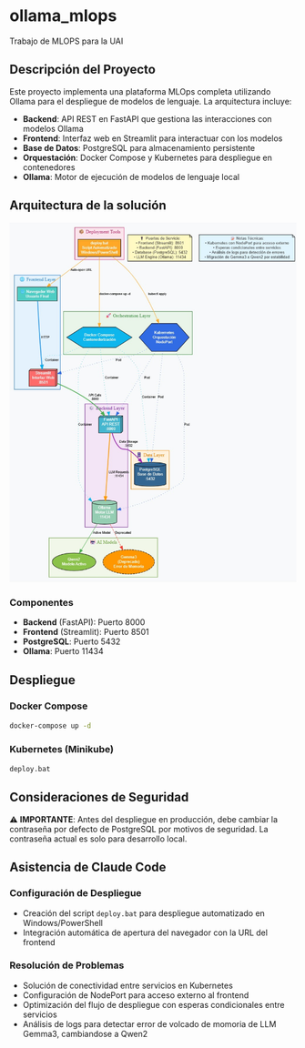 # ollama_mlops
Trabajo de MLOPS para la UAI

## Descripción del Proyecto
Este proyecto implementa una plataforma MLOps completa utilizando Ollama para el despliegue de modelos de lenguaje. La arquitectura incluye:

- **Backend**: API REST en FastAPI que gestiona las interacciones con modelos Ollama
- **Frontend**: Interfaz web en Streamlit para interactuar con los modelos
- **Base de Datos**: PostgreSQL para almacenamiento persistente
- **Orquestación**: Docker Compose y Kubernetes para despliegue en contenedores
- **Ollama**: Motor de ejecución de modelos de lenguaje local

## Arquitectura de la solución

![Arquitectura](arquitectura.jpg)

### Componentes
- **Backend** (FastAPI): Puerto 8000
- **Frontend** (Streamlit): Puerto 8501  
- **PostgreSQL**: Puerto 5432
- **Ollama**: Puerto 11434

## Despliegue

### Docker Compose
```bash
docker-compose up -d
```

### Kubernetes (Minikube)
```bash
deploy.bat
```

## Consideraciones de Seguridad

⚠️ **IMPORTANTE**: Antes del despliegue en producción, debe cambiar la contraseña por defecto de PostgreSQL por motivos de seguridad. La contraseña actual es solo para desarrollo local.

## Asistencia de Claude Code

### Configuración de Despliegue
- Creación del script `deploy.bat` para despliegue automatizado en Windows/PowerShell
- Integración automática de apertura del navegador con la URL del frontend

### Resolución de Problemas
- Solución de conectividad entre servicios en Kubernetes
- Configuración de NodePort para acceso externo al frontend
- Optimización del flujo de despliegue con esperas condicionales entre servicios
- Análisis de logs para detectar error de volcado de momoria de LLM Gemma3, cambiandose a Qwen2

